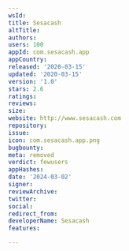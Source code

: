 ```yaml
---
wsId: 
title: Sesacash
altTitle: 
authors: 
users: 100
appId: com.sesacash.app
appCountry: 
released: '2020-03-15'
updated: '2020-03-15'
version: '1.0'
stars: 2.6
ratings: 
reviews: 
size: 
website: http://www.sesacash.com
repository: 
issue: 
icon: com.sesacash.app.png
bugbounty: 
meta: removed
verdict: fewusers
appHashes: 
date: '2024-03-02'
signer: 
reviewArchive: 
twitter: 
social: 
redirect_from: 
developerName: Sesacash
features: 

---
```


